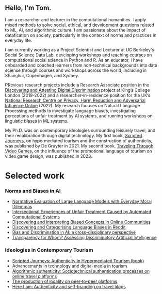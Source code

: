 ## Hello, I'm Tom.

I am a researcher and lecturer in the computational humanities. I apply mixed methods to solve social, ethical, and development questions related to ML, AI, and algorithmic culture. I am passionate about the impact of datafication on society, particularly in the context of norms and practices in everyday life.

I am currently working as a Project Scientist and Lecturer at UC Berkeley's [Social Science Data Lab](https://dlab.berkeley.edu/home), developing workshops and teaching courses on computational social science in Python and R. As an educator, I have onboarded and coached learners from non-technical backgrounds into data science through courses and workshops across the world, including in Shanghai, Copenhagen, and Sydney.

PRevious research projects include a Research Associate position in the [Discovering and Attesting Digital Discrimination](https://dadd-project.github.io/) project at King’s College London (2019-2022) and a researcher-in-residence position for the UK’s [National Research Centre on Privacy, Harm Reduction and Adversarial Influence Online](http://rephrain.ac.uk) (2022). My research focuses on Natural Language Processing methods to investigate language biases, investigating perceptions of unfair treatment by AI systems, and running workshops on linguistic biases in ML systems.

My Ph.D. was on contemporary ideologies surrounding leisurely travel, and their recalibration through digital technology. My first book, [Scripted Journeys](https://www.degruyter.com/document/doi/10.1515/9783110700497/html?lang=en), on hypermediated tourism and the construction of authenticity, was published by De Gruyter in 2021. My second book, [Traveling Through Video Games](https://www.routledge.com/Traveling-through-Video-Games/vanNuenen/p/book/9781032519500?srsltid=AfmBOoquQqJ5DLtwAhMaGtC3yjdMapsStB_WdFZXZKDRQFu44A1a1lDi), on the influence of the promotional language of tourism on video game design, was published in 2023.


# Selected work

### Norms and Biases in AI
- [Normative Evaluation of Large Language Models with Everyday Moral Dilemmas](https://dl.acm.org/doi/10.1145/3715275.3732044)
- [Intersectional Experiences of Unfair Treatment Caused by Automated Computational Systems](https://www.researchgate.net/publication/360932129_Intersectional_Experiences_of_Unfair_Treatment_Caused_by_Automated_Computational_Systems)
- [Discovering and Interpreting Biased Concepts in Online Communities](https://arxiv.org/abs/2010.14448)
- [Discovering and Categorising Language Biases in Reddit](https://arxiv.org/abs/2008.02754)
- [Bias and Discrimination in AI: a cross-disciplinary perspective](https://arxiv.org/abs/2008.07309)
- [Transparency for Whom? Assessing Discriminatory Artificial Intelligence](https://ieeexplore.ieee.org/abstract/document/9237325/)

### Ideologies in Contemporary Tourism
- [Scripted Journeys: Authenticity in Hypermediated Tourism (book)](https://www.degruyter.com/document/doi/10.1515/9783110700497/html?lang=en)
- [Advancements in technology and digital media in tourism](https://journals.sagepub.com/doi/full/10.1177/1468797621990410)
- [Algorithmic authenticity: Sociotechnical authentication processes on online travel platforms](https://journals.sagepub.com/doi/full/10.1177/1468797619832314)
- [The production of locality on peer-to-peer platforms](https://www.tandfonline.com/doi/pdf/10.1080/23311886.2016.1215780)
- [Here I am: Authenticity and self-branding on travel blogs](https://journals.sagepub.com/doi/full/10.1177/1468797615594748)





